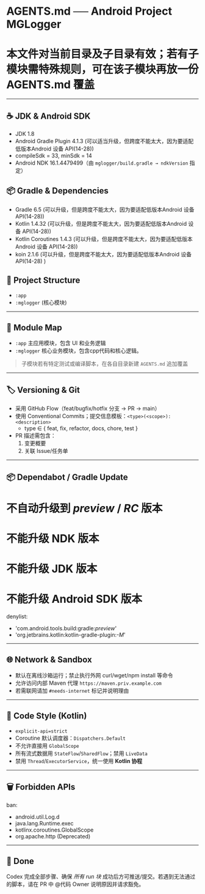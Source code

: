 # AGENTS.md  ── Android Project MGLogger
# 本文件对当前目录及子目录有效；若有子模块需特殊规则，可在该子模块再放一份 AGENTS.md 覆盖

---
## ☕️ JDK & Android SDK
- JDK 1.8
- Android Gradle Plugin 4.1.3 (可以适当升级，但跨度不能太大，因为要适配低版本Android 设备 API(14-28))
- compileSdk = 33, minSdk = 14
- Android NDK 16.1.4479499（由 `mglogger/build.gradle → ndkVersion` 指定）

## 📦 Gradle & Dependencies
- Gradle 6.5 (可以升级，但是跨度不能太大，因为要适配低版本Android 设备 API(14-28))
- Kotlin 1.4.32 (可以升级，但是跨度不能太大，因为要适配低版本Android 设备 API(14-28))
- Kotlin Coroutines 1.4.3 (可以升级，但是跨度不能太大，因为要适配低版本Android 设备 API(14-28))
- koin 2.1.6 (可以升级，但是跨度不能太大，因为要适配低版本Android 设备 API(14-28) )

## 📂 Project Structure
- `:app`
- `:mglogger` (核心模块)

---
## 🧩 Module Map
- `:app` 主应用模块，包含 UI 和业务逻辑
- `:mglogger` 核心业务模块，包含cpp代码和核心逻辑。
> 子模块若有特定测试或编译脚本，在各自目录新建 `AGENTS.md` 追加覆盖

---
## 🏷️ Versioning & Git
- 采用 GitHub Flow（feat/bugfix/hotfix 分支 → PR → main）
- 使用 Conventional Commits；提交信息模板：`<type>(<scope>): <description>`
    - type ∈ { feat, fix, refactor, docs, chore, test }
- PR 描述需包含：
    1. 变更概要
    2. 关联 Issue/任务单

---
## 📦 Dependabot / Gradle Update
# 不自动升级到 *preview* / *RC* 版本
# 不能升级 NDK 版本
# 不能升级 JDK 版本
# 不能升级 Android SDK 版本
denylist:
- 'com.android.tools.build:gradle:*preview*'
- 'org.jetbrains.kotlin:kotlin-gradle-plugin:*-M*'


---
## 🌐 Network & Sandbox
- 默认在离线沙箱运行；禁止执行外网 curl/wget/npm install 等命令
- 允许访问内部 Maven 代理 `https://maven.priv.example.com`
- 若需联网请加 `#needs-internet` 标记并说明理由

---
## 📜 Code Style (Kotlin)
- `explicit-api=strict`
- Coroutine 默认调度器：`Dispatchers.Default`
- 不允许直接用 `GlobalScope`
- 所有流式数据用 `StateFlow`/`SharedFlow`；禁用 `LiveData`
- 禁用 `Thread`/`ExecutorService`，统一使用 **Kotlin 协程**

---
## 🗑️ Forbidden APIs
ban:
- android.util.Log.d
- java.lang.Runtime.exec
- kotlinx.coroutines.GlobalScope
- org.apache.http (Deprecated)

---
## 🏁 Done
Codex 完成全部步骤、确保 *所有 run 块* 成功后方可推送/提交。若遇到无法通过的脚本，请在 PR 中 @代码 Owner 说明原因并请求豁免。